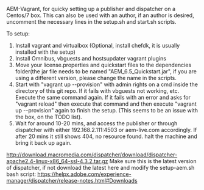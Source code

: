 AEM-Vagrant, for quicky setting up a publisher and dispatcher on a Centos/7 box.
This can also be used with an author, if an author is desired, uncomment the necessary lines in the setup.sh and start.sh scripts.

To setup:

1. Install vagrant and virtualbox (Optional, install chefdk, it is usually installed with the setup)
2. Install Omnibus, vbguests and hostsupdater vagrant plugins
3. Move your license.properties and quickstart files to the dependencies folder(the jar file needs to be named "AEM_6.5_Quickstart.jar", if you are using a different version, please change the name in the scripts.
4. Start with "vagrant up --provision" with admin rights on a cmd inside the directory of this git repo.
If it fails with vbguests not working, etc. Execute the same command again.
If it fails with an error and asks for "vagrant reload" then execute that command and then execute "vagrant up --provision" again to finish the setup. (This seems to be an issue with the box, on the TODO list).
5. Wait for around 10-20 mins, and access the publisher or through dispatcher with either 192.168.2.111:4503 or aem-live.com accordingly.
If after 20 mins it still shows 404, no resource found. halt the machine and bring it back up again.

http://download.macromedia.com/dispatcher/download/dispatcher-apache2.4-linux-x86_64-ssl-4.3.2.tar.gz
Make sure this is the latest version of dispatcher, if not download the latest here and modify the setup-aem.sh bash script:
https://helpx.adobe.com/experience-manager/dispatcher/release-notes.html#Downloads

